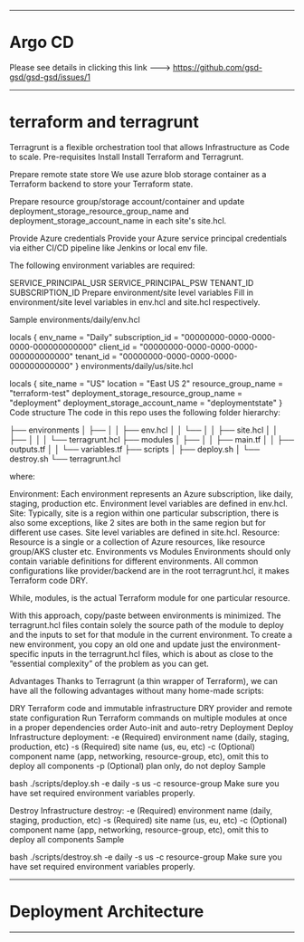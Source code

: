 -------------------
# Argo CD
Please see details in clicking this link ---> https://github.com/gsd-gsd/gsd-gsd/issues/1

------
# terraform and terragrunt
Terragrunt is a flexible orchestration tool that allows Infrastructure as Code to scale.
Pre-requisites
Install
Install Terraform and Terragrunt.

Prepare remote state store
We use azure blob storage container as a Terraform backend to store your Terraform state.

Prepare resource group/storage account/container and update deployment_storage_resource_group_name and deployment_storage_account_name in each site's site.hcl.

Provide Azure credentials
Provide your Azure service principal credentials via either CI/CD pipeline like Jenkins or local env file.

The following environment variables are required:

SERVICE_PRINCIPAL_USR
SERVICE_PRINCIPAL_PSW
TENANT_ID
SUBSCRIPTION_ID
Prepare environment/site level variables
Fill in environment/site level variables in env.hcl and site.hcl respectively.

Sample
environments/daily/env.hcl

locals {
  env_name        = "Daily"
  subscription_id = "00000000-0000-0000-0000-000000000000"
  client_id       = "00000000-0000-0000-0000-000000000000"
  tenant_id       = "00000000-0000-0000-0000-000000000000"
}
environments/daily/us/site.hcl

locals {
  site_name                              = "US"
  location                               = "East US 2"
  resource_group_name                    = "terraform-test"
  deployment_storage_resource_group_name = "deployment"
  deployment_storage_account_name        = "deploymentstate"
}
Code structure
The code in this repo uses the following folder hierarchy:


├── environments
│   ├── <environment>
│   │   ├── env.hcl
│   │   └── <site>
│   │       ├── site.hcl
│   │       ├── <resource>
│   │       │   └── terragrunt.hcl
├── modules
│   ├── <resource>
│   │   ├── main.tf
│   │   ├── outputs.tf
│   │   └── variables.tf
├── scripts
│   ├── deploy.sh
│   └── destroy.sh
└── terragrunt.hcl

where:

Environment: Each environment represents an Azure subscription, like daily, staging, production etc. Environment level variables are defined in env.hcl.
Site: Typically, site is a region within one particular subscription, there is also some exceptions, like 2 sites are both in the same region but for different use cases. Site level variables are defined in site.hcl.
Resource: Resource is a single or a collection of Azure resources, like resource group/AKS cluster etc.
Environments vs Modules
Environments should only contain variable definitions for different environments. All common configurations like provider/backend are in the root terragrunt.hcl, it makes Terraform code DRY.

While, modules, is the actual Terraform module for one particular resource.

With this approach, copy/paste between environments is minimized. The terragrunt.hcl files contain solely the source path of the module to deploy and the inputs to set for that module in the current environment. To create a new environment, you copy an old one and update just the environment-specific inputs in the terragrunt.hcl files, which is about as close to the “essential complexity” of the problem as you can get.

Advantages
Thanks to Terragrunt (a thin wrapper of Terraform), we can have all the following advantages without many home-made scripts:

DRY Terraform code and immutable infrastructure
DRY provider and remote state configuration
Run Terraform commands on multiple modules at once in a proper dependencies order
Auto-init and auto-retry
Deployment
Deploy
Infrastructure deployment:
    -e (Required) environment name (daily, staging, production, etc)
    -s (Required) site name (us, eu, etc)
    -c (Optional) component name (app, networking, resource-group, etc), omit this to deploy all components
    -p (Optional) plan only, do not deploy
Sample

bash ./scripts/deploy.sh -e daily -s us -c resource-group
Make sure you have set required environment variables properly.

Destroy
Infrastructure destroy:
    -e (Required) environment name (daily, staging, production, etc)
    -s (Required) site name (us, eu, etc)
    -c (Optional) component name (app, networking, resource-group, etc), omit this to deploy all components
Sample

bash ./scripts/destroy.sh -e daily -s us -c resource-group
Make sure you have set required environment variables properly.

-----

# Deployment Architecture

------
